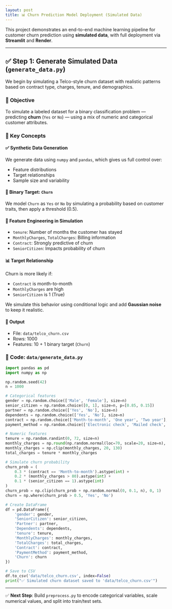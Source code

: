 ```yaml
---
layout: post
title: 📊 Churn Prediction Model Deployment (Simulated Data)
---
```


This project demonstrates an end-to-end machine learning pipeline for customer churn prediction using **simulated data**, with full deployment via **Streamlit** and **Render**. 

---

## ✅ Step 1: Generate Simulated Data (`generate_data.py`)

We begin by simulating a Telco-style churn dataset with realistic patterns based on contract type, charges, tenure, and demographics.

### 🎯 Objective
To simulate a labeled dataset for a binary classification problem — predicting **churn** (`Yes` or `No`) — using a mix of numeric and categorical customer attributes.

### 🧠 Key Concepts

#### ✅ Synthetic Data Generation
We generate data using `numpy` and `pandas`, which gives us full control over:
- Feature distributions
- Target relationships
- Sample size and variability

#### 🎯 Binary Target: `Churn`
We model `Churn` as `Yes` or `No` by simulating a probability based on customer traits, then apply a threshold (0.5).

#### 🧩 Feature Engineering in Simulation
- `tenure`: Number of months the customer has stayed
- `MonthlyCharges`, `TotalCharges`: Billing information
- `Contract`: Strongly predictive of churn
- `SeniorCitizen`: Impacts probability of churn

#### 📊 Target Relationship
Churn is more likely if:
- `Contract` is month-to-month
- `MonthlyCharges` are high
- `SeniorCitizen` is 1 (True)

We simulate this behavior using conditional logic and add **Gaussian noise** to keep it realistic.

#### 📁 Output
- File: `data/telco_churn.csv`
- Rows: 1000
- Features: 10 + 1 binary target (`Churn`)

### 🧪 Code: `data/generate_data.py`
```python
import pandas as pd
import numpy as np

np.random.seed(42)
n = 1000

# Categorical features
gender = np.random.choice(['Male', 'Female'], size=n)
senior_citizen = np.random.choice([0, 1], size=n, p=[0.85, 0.15])
partner = np.random.choice(['Yes', 'No'], size=n)
dependents = np.random.choice(['Yes', 'No'], size=n)
contract = np.random.choice(['Month-to-month', 'One year', 'Two year'], size=n)
payment_method = np.random.choice(['Electronic check', 'Mailed check', 'Bank transfer', 'Credit card'], size=n)

# Numeric features
tenure = np.random.randint(0, 72, size=n)
monthly_charges = np.round(np.random.normal(loc=70, scale=20, size=n), 2)
monthly_charges = np.clip(monthly_charges, 20, 130)
total_charges = tenure * monthly_charges

# Simulate churn probability
churn_prob = (
    0.3 * (contract == 'Month-to-month').astype(int) +
    0.2 * (monthly_charges > 80).astype(int) +
    0.1 * (senior_citizen == 1).astype(int)
)
churn_prob = np.clip(churn_prob + np.random.normal(0, 0.1, n), 0, 1)
churn = np.where(churn_prob > 0.5, 'Yes', 'No')

# Create DataFrame
df = pd.DataFrame({
    'gender': gender,
    'SeniorCitizen': senior_citizen,
    'Partner': partner,
    'Dependents': dependents,
    'tenure': tenure,
    'MonthlyCharges': monthly_charges,
    'TotalCharges': total_charges,
    'Contract': contract,
    'PaymentMethod': payment_method,
    'Churn': churn
})

# Save to CSV
df.to_csv('data/telco_churn.csv', index=False)
print("✅ Simulated churn dataset saved to 'data/telco_churn.csv'")
```

---

✅ **Next Step**: Build `preprocess.py` to encode categorical variables, scale numerical values, and split into train/test sets.
